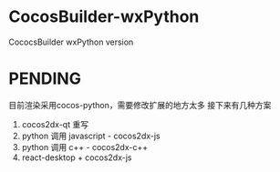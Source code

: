 # CocosBuilder-wxPython
CococsBuilder wxPython version

# PENDING
目前渲染采用cocos-python，需要修改扩展的地方太多
接下来有几种方案
1. cocos2dx-qt 重写
2. python 调用 javascript - cocos2dx-js
3. python 调用 c++ - cocos2dx-c++
4. react-desktop + cocos2dx-js
